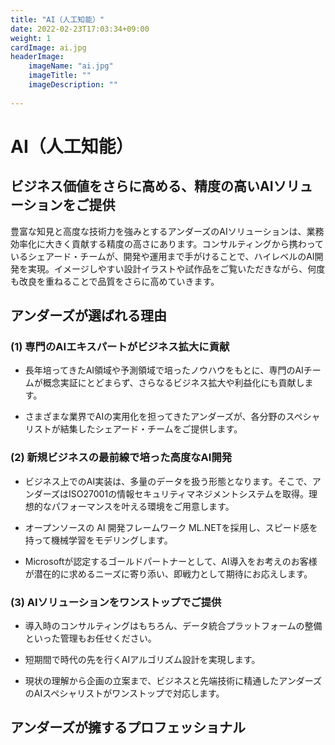 ```yaml
---
title: "AI（人工知能）"
date: 2022-02-23T17:03:34+09:00
weight: 1
cardImage: ai.jpg
headerImage:
    imageName: "ai.jpg"
    imageTitle: ""
    imageDescription: ""
 
---
```


# AI（人工知能）
## ビジネス価値をさらに高める、精度の高いAIソリューションをご提供   
豊富な知見と高度な技術力を強みとするアンダーズのAIソリューションは、業務効率化に大きく貢献する精度の高さにあります。コンサルティングから携わっているシェアード・チームが、開発や運用まで手がけることで、ハイレベルのAI開発を実現。イメージしやすい設計イラストや試作品をご覧いただきながら、何度も改良を重ねることで品質をさらに高めていきます。

## アンダーズが選ばれる理由 
### (1)	専門のAIエキスパートがビジネス拡大に貢献

* 長年培ってきたAI領域や予測領域で培ったノウハウをもとに、専門のAIチームが概念実証にとどまらず、さらなるビジネス拡大や利益化にも貢献します。

* さまざまな業界でAIの実用化を担ってきたアンダーズが、各分野のスペシャリストが結集したシェアード・チームをご提供します。

### (2)	新規ビジネスの最前線で培った高度なAI開発

* ビジネス上でのAI実装は、多量のデータを扱う形態となります。そこで、アンダーズはISO27001の情報セキュリティマネジメントシステムを取得。理想的なパフォーマンスを叶える環境をご用意します。

* オープンソースの AI 開発フレームワーク ML.NETを採用し、スピード感を持って機械学習をモデリングします。

* Microsoftが認定するゴールドパートナーとして、AI導入をお考えのお客様が潜在的に求めるニーズに寄り添い、即戦力として期待にお応えします。

### (3)	AIソリューションをワンストップでご提供
* 導入時のコンサルティングはもちろん、データ統合プラットフォームの整備といった管理もお任せください。

* 短期間で時代の先を行くAIアルゴリズム設計を実現します。

* 現状の理解から企画の立案まで、ビジネスと先端技術に精通したアンダーズのAIスペシャリストがワンストップで対応します。

## アンダーズが擁するプロフェッショナル


<!-- なぜ「機械学習」が注目されているのでしょうか。スマホの普及などに伴い、大量のデータが出現するようになりました。複雑なデータを処理するため、多大なコストや時間が必要でしたが、機械学習により「人間では到底実現できない速さと精度で、分析結果を計算すること」が実現できるようになったからです。

**機械学習のメリット**

- 特徴量を学習することで予測値を算出
- 複数のアルゴリズムを適用し、再現性の高いモデルを選定
- クラスタリングにより特徴を分類化し、予測精度が向上

**デメリット**

- ある程度の教師データが必要（分類ごとに最低 100 件程度）
- モデルの精度向上には、再学習が必要


![ Image is not Available !](azure-ai.webp)

当社では**オープンソースの AI 開発フレームワーク ML.NET**にて、速やかに機械学習をモデリングします。貴社の現状の理解から企画の立案については、当社のプロフェッショナルへご相談ください。

### 事例

**業種**：証券業

**要望**：株価の独自フェアバリューを算定したい

**ソリューション**：上場企業の財務情報を過去分を含め EDINET より取得して、教師データとすることにしました。基本統計量およびクラスタリングを適用し、特徴量と株価の相関について粗い粒度で解析し、机上のモデルを作成。重回帰および数量化による仮モデルを作成して、特徴量とその変換により、一次的な精度向上に取り組みました。理論、精度の両面で、現場から一定の評価を得たうえで、本番モデリングのためのアルゴリズムを選定、最終的にはクラスターごとにモデルを作成しました。結果、フェアーバリュー算定を独自の目線で行うことに成功され、投資判断での活用を実現しました。

### 期間

- 随時

### 契約

- 計画立案および設計：準委任契約
- 製作：請負契約

### 納品物

**基本セット**

- 現状把握と貴社ソリューションの理解
- ゴール設計、マイルストーン策定
- 要件定義書作成
- 基本設計書作成
- プロトタイプ/POC 作成
- レビューミーティングの実施



**設計**

- AI モデリング
- 精度、正確性管理

**貴社の IT チームとして**

- AI コンサルタント
- SI コンサルタント
- ML.NET エンジニア
- C#/JavaScript プログラマー

**運用**

- システム利用状況の分析
- 改善施策の立案
- サポートデスク
- 管理者向け機能説明 -->
